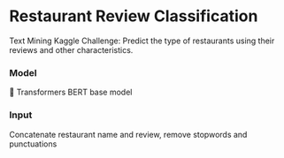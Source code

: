 # Restaurant Review Classification
Text Mining Kaggle Challenge: Predict the type of restaurants using their reviews and other characteristics.

### Model
🤗 Transformers BERT base model

### Input
Concatenate restaurant name and review, remove stopwords and punctuations
